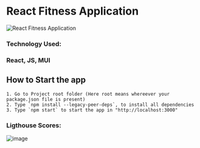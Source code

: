 # React Fitness Application

![React Fitness Application](https://i.ibb.co/Yt9spGc/image.png)

### Technology Used:
### React, JS, MUI

## How to Start the app
    1. Go to Project root folder (Here root means whereever your package.json file is present)
    2. Type `npm install --legacy-peer-deps`, to install all dependencies
    3. Type `npm start` to start the app in "http://localhost:3000"
### Ligthouse Scores:
![image](https://github.com/nsridatta/project_fitness_app-jsm/assets/10706953/39a30855-4e0e-46bf-91d9-6b07b17637b7)
